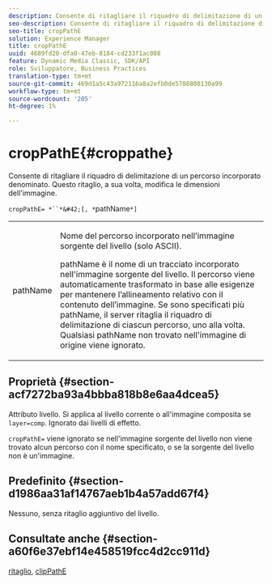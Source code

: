 ```yaml
---
description: Consente di ritagliare il riquadro di delimitazione di un percorso incorporato denominato. Questo ritaglio, a sua volta, modifica le dimensioni dell'immagine.
seo-description: Consente di ritagliare il riquadro di delimitazione di un percorso incorporato denominato. Questo ritaglio, a sua volta, modifica le dimensioni dell'immagine.
seo-title: cropPathE
solution: Experience Manager
title: cropPathE
uuid: 4689fd20-dfa0-47eb-8184-cd233f1ac088
feature: Dynamic Media Classic, SDK/API
role: Sviluppatore, Business Practices
translation-type: tm+mt
source-git-commit: 469d1a5c43a972116a8a2efb0de5708800130a99
workflow-type: tm+mt
source-wordcount: '205'
ht-degree: 1%

---
```



# cropPathE{#croppathe}

Consente di ritagliare il riquadro di delimitazione di un percorso incorporato denominato. Questo ritaglio, a sua volta, modifica le dimensioni dell&#39;immagine.

`cropPathE= *``*&#42;[, *`pathName`*]`

<table id="table_598304852E844456AB3AC9FF1F178B71"> 
 <tbody> 
  <tr> 
   <td colname="col1"> <p><span class="codeph"><span class="varname"> pathName</span></span> </p> </td> 
   <td colname="col2"> <p>Nome del percorso incorporato nell’immagine sorgente del livello (solo ASCII). </p> <p> <span class="codeph"><span class="varname"> </span></span> pathName è il nome di un tracciato incorporato nell'immagine sorgente del livello. Il percorso viene automaticamente trasformato in base alle esigenze per mantenere l’allineamento relativo con il contenuto dell’immagine. Se sono specificati più <span class="codeph"><span class="varname"> pathName</span></span>, il server ritaglia il riquadro di delimitazione di ciascun percorso, uno alla volta. Qualsiasi <span class="codeph"><span class="varname"> pathName</span></span> non trovato nell'immagine di origine viene ignorato. </p> </td> 
  </tr> 
 </tbody> 
</table>

## Proprietà {#section-acf7272ba93a4bbba818b8e6aa4dcea5}

Attributo livello. Si applica al livello corrente o all&#39;immagine composita se `layer=comp`. Ignorato dai livelli di effetto.

`cropPathE=` viene ignorato se nell&#39;immagine sorgente del livello non viene trovato alcun percorso con il nome specificato, o se la sorgente del livello non è un&#39;immagine.

## Predefinito {#section-d1986aa31af14767aeb1b4a57add67f4}

Nessuno, senza ritaglio aggiuntivo del livello.

## Consultate anche {#section-a60f6e37ebf14e458519fcc4d2cc911d}

[ritaglio](../../../../../is-api/http-ref/image-serving-api-ref/c-http-protocol-reference/c-command-reference/r-crop.md#reference-6fd0f6399966446ab4425ce050572eab),  [clipPathE](../../../../../is-api/http-ref/image-serving-api-ref/c-http-protocol-reference/c-command-reference/r-clippath.md#reference-8139b1b52dc54749b51b109521ddf83d)

